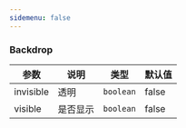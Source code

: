 ```yaml
---
sidemenu: false
---
```


### Backdrop

| 参数	|说明	|类型	|默认值
| --- | --- | --- | ---
| invisible | 透明 | `boolean` | false
| visible | 是否显示 | `boolean` | false
